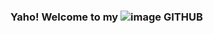 ### Yaho! Welcome to my ![image](https://github.com/fionahiiwx/fionahiiwx/assets/51852464/25fe702b-5220-467f-b28e-4dc3a9c2576a) GITHUB 
